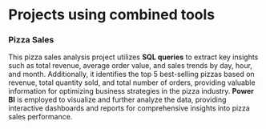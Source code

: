 # Projects using combined tools

### Pizza Sales
This pizza sales analysis project utilizes **SQL queries** to extract key insights such as total revenue, average order value, and sales trends by day, hour, and month. Additionally, it identifies the top 5 best-selling pizzas based on revenue, total quantity sold, and total number of orders, providing valuable information for optimizing business strategies in the pizza industry. **Power BI** is employed to visualize and further analyze the data, providing interactive dashboards and reports for comprehensive insights into pizza sales performance.
